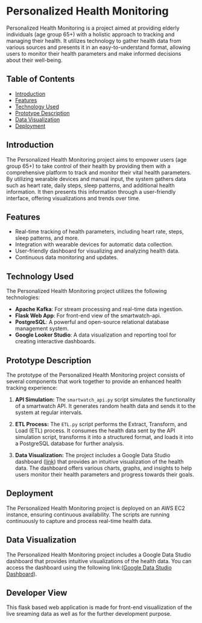 # Personalized Health Monitoring

Personalized Health Monitoring is a project aimed at providing elderly individuals (age group 65+) with a holistic approach to tracking and managing their health. It utilizes technology to gather health data from various sources and presents it in an easy-to-understand format, allowing users to monitor their health parameters and make informed decisions about their well-being.

## Table of Contents
- [Introduction](#introduction)
- [Features](#features)
- [Technology Used](#technology-used)
- [Prototype Description](#prototype-description)
- [Data Visualization](#data-visualization)
- [Deployment](#deployment)


## Introduction

The Personalized Health Monitoring project aims to empower users (age group 65+) to take control of their health by providing them with a comprehensive platform to track and monitor their vital health parameters. By utilizing wearable devices and manual input, the system gathers data such as heart rate, daily steps, sleep patterns, and additional health information. It then presents this information through a user-friendly interface, offering visualizations and trends over time.

## Features

- Real-time tracking of health parameters, including heart rate, steps, sleep patterns, and more.
- Integration with wearable devices for automatic data collection.
- User-friendly dashboard for visualizing and analyzing health data.
- Continuous data monitoring and updates.

## Technology Used

The Personalized Health Monitoring project utilizes the following technologies:

- **Apache Kafka**: For stream processing and real-time data ingestion.
- **Flask Web App**: For front-end view of the smartwatch-api.
- **PostgreSQL**: A powerful and open-source relational database management system.
- **Google Looker Studio**: A data visualization and reporting tool for creating interactive dashboards.

## Prototype Description

The prototype of the Personalized Health Monitoring project consists of several components that work together to provide an enhanced health tracking experience:

1. **API Simulation:** The `smartwatch_api.py` script simulates the functionality of a smartwatch API. It generates random health data and sends it to the system at regular intervals.

2. **ETL Process:** The `ETL.py` script performs the Extract, Transform, and Load (ETL) process. It consumes the health data sent by the API simulation script, transforms it into a structured format, and loads it into a PostgreSQL database for further analysis.

3. **Data Visualization:** The project includes a Google Data Studio dashboard ([link](https://lookerstudio.google.com/reporting/b3895062-ea5d-4b8f-9f58-cb7c2232bef0)) that provides an intuitive visualization of the health data. The dashboard offers various charts, graphs, and insights to help users monitor their health parameters and progress towards their goals.


## Deployment
The Personalized Health Monitoring project is deployed on an AWS EC2 instance, ensuring continuous availability. The scripts are running continuously to capture and process real-time health data.

## Data Visualization
The Personalized Health Monitoring project includes a Google Data Studio dashboard that provides intuitive visualizations of the health data. You can access the dashboard using the following link:([Google Data Studio Dashboard](https://lookerstudio.google.com/reporting/b3895062-ea5d-4b8f-9f58-cb7c2232bef0)).

## Developer View
This flask based web application is made for front-end visuallization of the live sreaming data as well as for the further development purpose.
